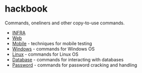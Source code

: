 # hackbook
Commands, oneliners and other copy-to-use commands.

- [INFRA](/infra.md)
- [Web](/web.md)
- [Mobile](/mobile.md) - techniques for mobile testing
- [Windows](/windows.md) - commands for Windows OS
- [Linux](/linux.md) - commands for Linux OS
- [Database](/database.md) - commands for interacting with databases
- [Password](/password.md) - commands for password cracking and handling

